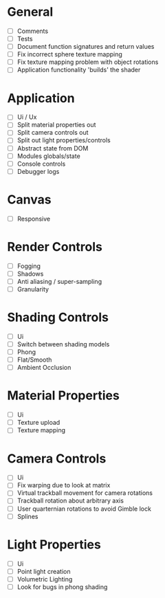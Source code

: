 # General
- [ ] Comments
- [ ] Tests
- [ ] Document function signatures and return values
- [ ] Fix incorrect sphere texture mapping
- [ ] Fix texture mapping problem with object rotations
- [ ] Application functionality 'builds' the shader

# Application
- [ ] Ui / Ux
- [ ] Split material properties out
- [ ] Split camera controls out
- [ ] Split out light properties/controls
- [ ] Abstract state from DOM
- [ ] Modules globals/state
- [ ] Console controls
- [ ] Debugger logs

# Canvas
- [ ] Responsive

# Render Controls
- [ ] Fogging
- [ ] Shadows
- [ ] Anti aliasing / super-sampling
- [ ] Granularity

# Shading Controls
- [ ] Ui
- [ ] Switch between shading models
- [ ] Phong
- [ ] Flat/Smooth
- [ ] Ambient Occlusion

# Material Properties
- [ ] Ui
- [ ] Texture upload
- [ ] Texture mapping

# Camera Controls
- [ ] Ui
- [ ] Fix warping due to look at matrix
- [ ] Virtual trackball movement for camera rotations
- [ ] Trackball rotation about arbitrary axis
- [ ] User quarternian rotations to avoid Gimble lock
- [ ] Splines

# Light Properties
- [ ] Ui
- [ ] Point light creation
- [ ] Volumetric Lighting
- [ ] Look for bugs in phong shading
